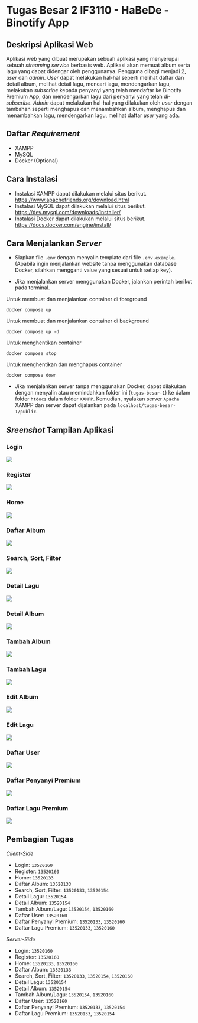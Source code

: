 # Tugas Besar 2 IF3110 - HaBeDe - Binotify App
## Deskripsi Aplikasi Web

Aplikasi web yang dibuat merupakan sebuah aplikasi yang menyerupai sebuah *streaming service* berbasis web. Aplikasi akan memuat album serta lagu yang dapat didengar oleh penggunanya. Pengguna dibagi menjadi 2, *user* dan *admin*. *User* dapat melakukan hal-hal seperti melihat daftar dan detail album, melihat detail lagu, mencari lagu, mendengarkan lagu, melakukan *subscribe* kepada penyanyi yang telah mendaftar ke Binotify Premium App, dan mendengarkan lagu dari penyanyi yang telah di-*subscribe*. *Admin* dapat melakukan hal-hal yang dilakukan oleh *user* dengan tambahan seperti menghapus dan menambahkan album, menghapus dan menambahkan lagu, mendengarkan lagu, melihat daftar *user* yang ada.

## Daftar *Requirement*

- XAMPP
- MySQL
- Docker (Optional)

## Cara Instalasi

- Instalasi XAMPP dapat dilakukan melalui situs berikut. https://www.apachefriends.org/download.html
- Instalasi MySQL dapat dilakukan melalui situs berikut. https://dev.mysql.com/downloads/installer/
- Instalasi Docker dapat dilakukan melalui situs berikut. https://docs.docker.com/engine/install/

## Cara Menjalankan *Server*

- Siapkan file `.env` dengan menyalin template dari file `.env.example`. (Apabila ingin menjalankan website tanpa menggunakan database Docker, silahkan mengganti value yang sesuai untuk setiap key).

- Jika menjalankan server menggunakan Docker, jalankan perintah berikut pada terminal.

Untuk membuat dan menjalankan container di foreground

`docker compose up`

Untuk membuat dan menjalankan container di background

`docker compose up -d`

Untuk menghentikan container

`docker compose stop`

Untuk menghentikan dan menghapus container

`docker compose down`

- Jika menjalankan server tanpa menggunakan Docker, dapat dilakukan dengan menyalin atau memindahkan folder ini (`tugas-besar-1`) ke dalam folder `htdocs` dalam folder `XAMPP`. Kemudian, nyalakan server `Apache` XAMPP dan server dapat dijalankan pada `localhost/tugas-besar-1/public`.

## *Sreenshot* Tampilan Aplikasi

### Login
<img src="screenshots/login.png" /><br>

### Register
<img src="screenshots/register.png" /><br>

### Home
<img src="screenshots/home.png" /><br>

### Daftar Album
<img src="screenshots/daftaralbum.png" /><br>

### Search, Sort, Filter
<img src="screenshots/search.png" /><br>

### Detail Lagu
<img src="screenshots/detaillagu.png" /><br>

### Detail Album
<img src="screenshots/detailalbum.png" /><br>

### Tambah Album
<img src="screenshots/addalbum.png" /><br>

### Tambah Lagu
<img src="screenshots/addsong.png" /><br>

### Edit Album
<img src="screenshots/editalbum.png" /><br>

### Edit Lagu
<img src="screenshots/editsong.png" /><br>

### Daftar User
<img src="screenshots/daftaruser.png" /><br>

### Daftar Penyanyi Premium
<img src="screenshots/daftarpenyanyi.jpg" /><br>

### Daftar Lagu Premium
<img src="screenshots/daftarlagupremium.jpg" /><br>

## Pembagian Tugas
*Client-Side*
* Login: `13520160`<br>
* Register: `13520160`<br>
* Home: `13520133`<br>
* Daftar Album: `13520133`<br>
* Search, Sort, Filter: `13520133`, `13520154`<br>
* Detail Lagu: `13520154`<br>
* Detail Album: `13520154`<br>
* Tambah Album/Lagu: `13520154`, `13520160`<br>
* Daftar User: `13520160`<br>
* Daftar Penyanyi Premium: `13520133`, `13520160`<br>
* Daftar Lagu Premium: `13520133`, `13520160`<br>

*Server-Side*
* Login: `13520160`<br>
* Register: `13520160`<br>
* Home: `13520133`, `13520160`<br>
* Daftar Album: `13520133`<br>
* Search, Sort, Filter: `13520133`, `13520154`, `13520160`<br>
* Detail Lagu: `13520154`<br>
* Detail Album: `13520154`<br>
* Tambah Album/Lagu: `13520154`, `13520160`<br>
* Daftar User: `13520160`<br>
* Daftar Penyanyi Premium: `13520133`, `13520154`<br>
* Daftar Lagu Premium: `13520133`, `13520154`<br>
